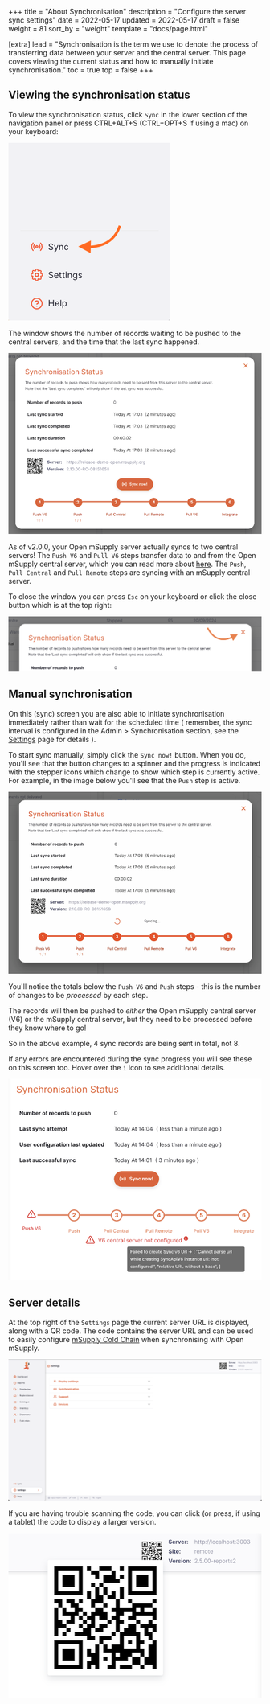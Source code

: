 +++
title = "About Synchronisation"
description = "Configure the server sync settings"
date = 2022-05-17
updated = 2022-05-17
draft = false
weight = 81
sort_by = "weight"
template = "docs/page.html"

[extra]
lead = "Synchronisation is the term we use to denote the process of transferring data between your server and the central server. This page covers viewing the current status and how to manually initiate synchronisation."
toc = true
top = false
+++

## Viewing the synchronisation status

To view the synchronisation status, click `Sync` in the lower section of the navigation panel or press CTRL+ALT+S (CTRL+OPT+S if using a mac) on your keyboard:

![sync: nav](images/sync_nav.png)

The window shows the number of records waiting to be pushed to the central servers, and the time that the last sync happened.

![sync: status](images/sync_status.png)

As of v2.0.0, your Open mSupply server actually syncs to two central servers! The `Push V6` and `Pull V6` steps transfer data to and from the Open mSupply central server, which you can read more about [here](../../getting_started/central-server). The `Push`, `Pull Central` and `Pull Remote` steps are syncing with an mSupply central server.

To close the window you can press `Esc` on your keyboard or click the close button which is at the top right:

![sync: status](images/sync_status_close.png)

## Manual synchronisation

On this (sync) screen you are also able to initiate synchronisation immediately rather than wait for the scheduled time ( remember, the sync interval is configured in the Admin > Synchronisation section, see the [Settings](/docs/settings/synchronisation/) page for details ).

To start sync manually, simply click the `Sync now!` button. When you do, you'll see that the button changes to a spinner and the progress is indicated with the stepper icons which change to show which step is currently active. For example, in the image below you'll see that the `Push` step is active.

![sync: manual](images/sync_in_progress.png)

You'll notice the totals below the `Push V6` and `Push` steps - this is the number of changes to be _processed_ by each step.

The records will then be pushed to _either_ the Open mSupply central server (V6) or the mSupply central server, but they need to be processed before they know where to go!

So in the above example, 4 sync records are being sent in total, not 8.

If any errors are encountered during the sync progress you will see these on this screen too. Hover over the `i` icon to see additional details.

![sync: error](images/sync_error.png)

## Server details

At the top right of the `Settings` page the current server URL is displayed, along with a QR code. The code contains the server URL and can be used to easily configure [mSupply Cold Chain](/coldchain/introduction/) when synchronising with Open mSupply.

![sync: manual](images/settings_page.png)

If you are having trouble scanning the code, you can click (or press, if using a tablet) the code to display a larger version.

![sync: manual](images/qr_expanded.png)
